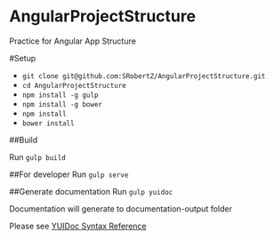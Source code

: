 # AngularProjectStructure
Practice for Angular App Structure

#Setup
- `git clone git@github.com:SRobertZ/AngularProjectStructure.git`
- `cd AngularProjectStructure`
- `npm install -g gulp`
- `npm install -g bower`
- `npm install`
- `bower install`

##Build

Run `gulp build`

##For developer
Run `gulp serve`

##Generate documentation
Run `gulp yuidoc`

Documentation will generate to  documentation-output folder

Please see [YUIDoc Syntax Reference](http://yui.github.io/yuidoc/)
